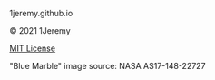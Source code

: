 
1jeremy.github.io


&copy; 2021 1Jeremy
 
[MIT License](license.txt)

"Blue Marble" image source: NASA AS17-148-22727
